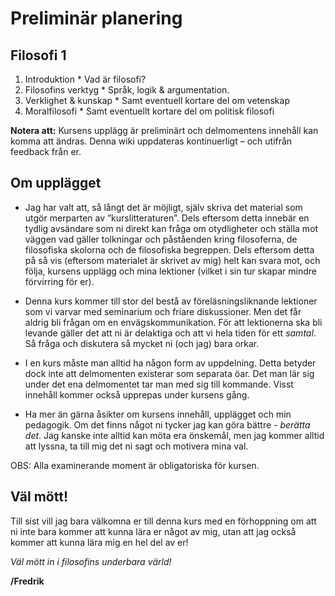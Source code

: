 # Preliminär planering


## Filosofi 1

1.   Introduktion
	* Vad är filosofi?
2.   Filosofins verktyg
	* Språk, logik & argumentation.
3.   Verklighet & kunskap
	* Samt eventuell kortare del om vetenskap
4.   Moralfilosofi
	* Samt eventuellt kortare del om politisk filosofi


**Notera att:** Kursens upplägg är preliminärt och delmomentens innehåll kan komma att ändras. Denna wiki uppdateras kontinuerligt – och utifrån feedback från er. 


## Om upplägget

* Jag har valt att, så långt det är möjligt, själv skriva det material som utgör merparten av ”kurslitteraturen”. Dels eftersom detta innebär en tydlig avsändare som ni direkt kan fråga om otydligheter och ställa mot väggen vad gäller tolkningar och påståenden kring filosoferna, de filosofiska skolorna och de filosofiska begreppen. Dels eftersom detta på så vis (eftersom materialet är skrivet av mig) helt kan svara mot, och följa, kursens upplägg och mina lektioner (vilket i sin tur skapar mindre förvirring för er).

* Denna kurs kommer till stor del bestå av föreläsningsliknande lektioner som vi varvar med seminarium och friare diskussioner. Men det får aldrig bli frågan om en envägskommunikation. För att lektionerna ska bli levande gäller det att ni är delaktiga och att vi hela tiden för ett *samtal*. Så fråga och diskutera så mycket ni (och jag) bara orkar.

* I en kurs måste man alltid ha någon form av uppdelning. Detta betyder dock inte att delmomenten existerar som separata öar. Det man lär sig under det ena delmomentet tar man med sig till kommande. Visst innehåll kommer också upprepas under kursens gång.  

* Ha mer än gärna åsikter om kursens innehåll, upplägget och min pedagogik. Om det finns något ni tycker jag kan göra bättre - *berätta det*. Jag kanske inte alltid kan möta era önskemål, men jag kommer alltid att lyssna, ta till mig det ni sagt och motivera mina val.

OBS: Alla examinerande moment är obligatoriska för kursen. 


## Väl mött!
Till sist vill jag bara välkomna er till denna kurs med en förhoppning om att ni inte bara kommer att kunna lära er något av mig, utan att jag också kommer att kunna lära mig en hel del av er!

*Väl mött in i filosofins underbara värld!*

**/Fredrik**